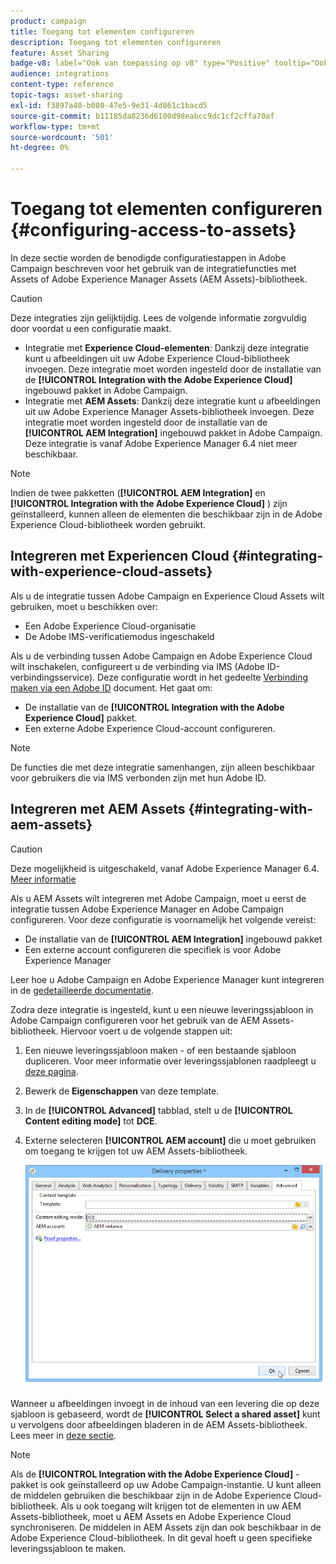 ```yaml
---
product: campaign
title: Toegang tot elementen configureren
description: Toegang tot elementen configureren
feature: Asset Sharing
badge-v8: label="Ook van toepassing op v8" type="Positive" tooltip="Ook van toepassing op campagne v8"
audience: integrations
content-type: reference
topic-tags: asset-sharing
exl-id: f3897a40-b080-47e5-9e31-4d861c1bacd5
source-git-commit: b11185da8236d6100d98eabcc9dc1cf2cffa70af
workflow-type: tm+mt
source-wordcount: '501'
ht-degree: 0%

---
```


# Toegang tot elementen configureren {#configuring-access-to-assets}

In deze sectie worden de benodigde configuratiestappen in Adobe Campaign beschreven voor het gebruik van de integratiefuncties met Assets of Adobe Experience Manager Assets (AEM Assets)-bibliotheek.

>[!CAUTION]
>
>Deze integraties zijn gelijktijdig. Lees de volgende informatie zorgvuldig door voordat u een configuratie maakt.

* Integratie met **Experience Cloud-elementen**: Dankzij deze integratie kunt u afbeeldingen uit uw Adobe Experience Cloud-bibliotheek invoegen. Deze integratie moet worden ingesteld door de installatie van de **[!UICONTROL Integration with the Adobe Experience Cloud]** ingebouwd pakket in Adobe Campaign.
* Integratie met **AEM Assets**: Dankzij deze integratie kunt u afbeeldingen uit uw Adobe Experience Manager Assets-bibliotheek invoegen. Deze integratie moet worden ingesteld door de installatie van de **[!UICONTROL AEM Integration]** ingebouwd pakket in Adobe Campaign. Deze integratie is vanaf Adobe Experience Manager 6.4 niet meer beschikbaar.

>[!NOTE]
>
>Indien de twee pakketten (**[!UICONTROL AEM Integration]** en **[!UICONTROL Integration with the Adobe Experience Cloud]** ) zijn geïnstalleerd, kunnen alleen de elementen die beschikbaar zijn in de Adobe Experience Cloud-bibliotheek worden gebruikt.

## Integreren met Experiencen Cloud {#integrating-with-experience-cloud-assets}

Als u de integratie tussen Adobe Campaign en Experience Cloud Assets wilt gebruiken, moet u beschikken over:

* Een Adobe Experience Cloud-organisatie
* De Adobe IMS-verificatiemodus ingeschakeld

Als u de verbinding tussen Adobe Campaign en Adobe Experience Cloud wilt inschakelen, configureert u de verbinding via IMS (Adobe ID-verbindingsservice). Deze configuratie wordt in het gedeelte [Verbinding maken via een Adobe ID](../../integrations/using/about-adobe-id.md) document. Het gaat om:

* De installatie van de **[!UICONTROL Integration with the Adobe Experience Cloud]** pakket.
* Een externe Adobe Experience Cloud-account configureren.

>[!NOTE]
>
>De functies die met deze integratie samenhangen, zijn alleen beschikbaar voor gebruikers die via IMS verbonden zijn met hun Adobe ID.

## Integreren met AEM Assets {#integrating-with-aem-assets}


>[!CAUTION]
>
>Deze mogelijkheid is uitgeschakeld, vanaf Adobe Experience Manager 6.4. [Meer informatie](https://experienceleague.adobe.com/docs/experience-manager-64/release-notes/deprecated-removed-features.html#removed-features)

Als u AEM Assets wilt integreren met Adobe Campaign, moet u eerst de integratie tussen Adobe Experience Manager en Adobe Campaign configureren. Voor deze configuratie is voornamelijk het volgende vereist:

* De installatie van de **[!UICONTROL AEM Integration]** ingebouwd pakket
* Een externe account configureren die specifiek is voor Adobe Experience Manager

Leer hoe u Adobe Campaign en Adobe Experience Manager kunt integreren in de [gedetailleerde documentatie](../../integrations/using/about-adobe-experience-manager.md).

Zodra deze integratie is ingesteld, kunt u een nieuwe leveringssjabloon in Adobe Campaign configureren voor het gebruik van de AEM Assets-bibliotheek. Hiervoor voert u de volgende stappen uit:

1. Een nieuwe leveringssjabloon maken - of een bestaande sjabloon dupliceren. Voor meer informatie over leveringssjablonen raadpleegt u [deze pagina](../../delivery/using/about-templates.md).
1. Bewerk de **Eigenschappen** van deze template.
1. In de **[!UICONTROL Advanced]** tabblad, stelt u de **[!UICONTROL Content editing mode]** tot **DCE**.
1. Externe selecteren **[!UICONTROL AEM account]** die u moet gebruiken om toegang te krijgen tot uw AEM Assets-bibliotheek.

   ![](assets/dam_aem_assets1.png)

Wanneer u afbeeldingen invoegt in de inhoud van een levering die op deze sjabloon is gebaseerd, wordt de **[!UICONTROL Select a shared asset]** kunt u vervolgens door afbeeldingen bladeren in de AEM Assets-bibliotheek. Lees meer in [deze sectie](../../integrations/using/inserting-a-shared-asset.md).

>[!NOTE]
>
>Als de **[!UICONTROL Integration with the Adobe Experience Cloud]** -pakket is ook geïnstalleerd op uw Adobe Campaign-instantie. U kunt alleen de middelen gebruiken die beschikbaar zijn in de Adobe Experience Cloud-bibliotheek. Als u ook toegang wilt krijgen tot de elementen in uw AEM Assets-bibliotheek, moet u AEM Assets en Adobe Experience Cloud synchroniseren. De middelen in AEM Assets zijn dan ook beschikbaar in de Adobe Experience Cloud-bibliotheek. In dit geval hoeft u geen specifieke leveringssjabloon te maken.
